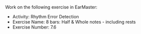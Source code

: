 Work on the following exercise in EarMaster:
- Activity: Rhythm Error Detection
- Exercise Name: 8 bars: Half & Whole notes - including rests
- Exercise Number: 7.6
